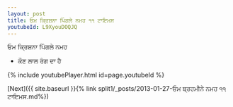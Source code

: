 ```yaml
---
layout: post
title: ਓਮ ਕ੍ਰਿਸ਼ਨਾ ਪਿੰਗਲੇ ਨਮਹ ੧੧ ਟਾਇਮਸ
youtubeId: L9XyouDOQJQ
---
```

 
 
 ਓਮ ਕ੍ਰਿਸ਼ਨਾ ਪਿੰਗਲੇ ਨਮਹ  
 
 -  ਕੌਣ ਲਾਲ ਰੰਗ ਦਾ ਹੈ 
 
  
 
  
 
 
 
 
 
 


{% include youtubePlayer.html id=page.youtubeId %}
 
[Next]({{ site.baseurl }}{% link  split1/_posts/2013-01-27-ਓਮ ਬ੍ਰਹਮੀਨੇ ਨਮਹ ੧੧ ਟਾਇਮਸ.md%})
 
